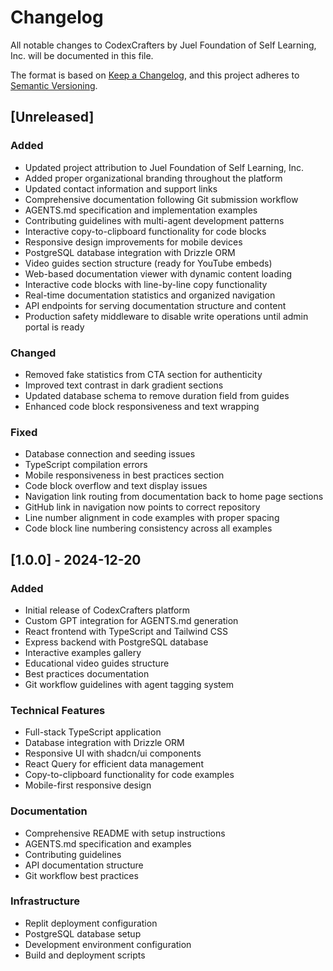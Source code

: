 <!--
Changelog - Version history and change documentation
Demonstrates semantic versioning and change management patterns
📖 Learn more: /docs/guides/changelog-management.md
-->

# Changelog

All notable changes to CodexCrafters by Juel Foundation of Self Learning, Inc. will be documented in this file.

The format is based on [Keep a Changelog](https://keepachangelog.com/en/1.0.0/),
and this project adheres to [Semantic Versioning](https://semver.org/spec/v2.0.0.html).

## [Unreleased]

### Added
- Updated project attribution to Juel Foundation of Self Learning, Inc.
- Added proper organizational branding throughout the platform
- Updated contact information and support links
- Comprehensive documentation following Git submission workflow
- AGENTS.md specification and implementation examples
- Contributing guidelines with multi-agent development patterns
- Interactive copy-to-clipboard functionality for code blocks
- Responsive design improvements for mobile devices
- PostgreSQL database integration with Drizzle ORM
- Video guides section structure (ready for YouTube embeds)
- Web-based documentation viewer with dynamic content loading
- Interactive code blocks with line-by-line copy functionality
- Real-time documentation statistics and organized navigation
- API endpoints for serving documentation structure and content
- Production safety middleware to disable write operations until admin portal is ready

### Changed
- Removed fake statistics from CTA section for authenticity
- Improved text contrast in dark gradient sections
- Updated database schema to remove duration field from guides
- Enhanced code block responsiveness and text wrapping

### Fixed
- Database connection and seeding issues
- TypeScript compilation errors
- Mobile responsiveness in best practices section
- Code block overflow and text display issues
- Navigation link routing from documentation back to home page sections
- GitHub link in navigation now points to correct repository
- Line number alignment in code examples with proper spacing
- Code block line numbering consistency across all examples

## [1.0.0] - 2024-12-20

### Added
- Initial release of CodexCrafters platform
- Custom GPT integration for AGENTS.md generation
- React frontend with TypeScript and Tailwind CSS
- Express backend with PostgreSQL database
- Interactive examples gallery
- Educational video guides structure
- Best practices documentation
- Git workflow guidelines with agent tagging system

### Technical Features
- Full-stack TypeScript application
- Database integration with Drizzle ORM
- Responsive UI with shadcn/ui components
- React Query for efficient data management
- Copy-to-clipboard functionality for code examples
- Mobile-first responsive design

### Documentation
- Comprehensive README with setup instructions
- AGENTS.md specification and examples
- Contributing guidelines
- API documentation structure
- Git workflow best practices

### Infrastructure
- Replit deployment configuration
- PostgreSQL database setup
- Development environment configuration
- Build and deployment scripts
